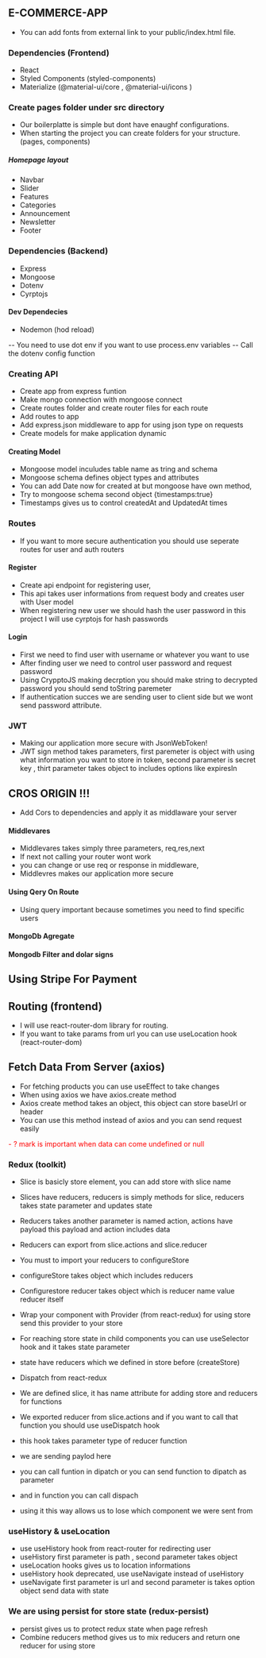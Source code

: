 ## E-COMMERCE-APP

- You can add fonts from external link to your public/index.html file.

### Dependencies (Frontend)

- React
- Styled Components (styled-components)
- Materialize (@material-ui/core , @material-ui/icons )

### Create pages folder under src directory

- Our boilerplatte is simple but dont have enaughf configurations.
- When starting the project you can create folders for your structure. (pages, components)

##### Homepage layout

- Navbar
- Slider
- Features
- Categories
- Announcement
- Newsletter
- Footer

### Dependencies (Backend)
- Express
- Mongoose
- Dotenv
- Cyrptojs

#### Dev Dependecies
- Nodemon (hod reload)

-- You need to use dot env if you want to use process.env variables 
-- Call the dotenv config function

### Creating API
- Create app from express funtion
- Make mongo connection with mongoose connect
- Create routes folder and create router files for each route 
- Add routes to app 
- Add express.json middleware to app for using json type on requests
- Create models for make application dynamic

#### Creating Model
- Mongoose model inculudes table name as tring and schema
- Mongoose schema defines object types and attributes
- You can add Date now for created at but mongoose have own method,
- Try to mongoose schema second object {timestamps:true}
- Timestamps gives us to control createdAt and UpdatedAt times

### Routes
- If you want to more secure authentication you should use seperate routes for user and auth routers
#### Register
- Create api endpoint for registering user,
- This api takes user informations from request body and creates user with User model
- When registering new user we should hash the user password in this project I will use cyrptojs for hash passwords
#### Login
- First we need to find user with username or whatever you want to use
- After finding user we need to control user password and request password
- Using CrypptoJS making decrption you should make string to decrypted password you should send toString paremeter
- If authentication succes we are sending user to client side but we wont send password attribute.

### JWT
- Making our application more secure with JsonWebToken!
- JWT sign method takes parameters, first paremeter is object with using what information you want to store in token,
second parameter is secret key ,
thirt parameter takes object to includes options like expiresIn

## CROS ORIGIN !!!
- Add Cors to dependencies and apply it as middlaware your server

#### Middlevares
- Middlevares takes simply three parameters, req,res,next 
- If next not calling your router wont work
- you can change or use req or response in middleware,
- Middlevres makes our application more secure

#### Using Qery On Route
- Using query important because sometimes you need to find specific users


#### MongoDb Agregate
#### Mongodb Filter and dolar signs

## Using Stripe For Payment

## Routing (frontend)
- I will use react-router-dom library for routing.
- If you want to take params from url you can use useLocation hook (react-router-dom)

## Fetch Data From Server (axios)
- For fetching products you can use useEffect to take changes
- When using axios we have axios.create method 
- Axios create method takes an object, this object can store baseUrl or header
- You can use this method instead of axios and you can send request easily

<span style="color:red">- ? mark is important when data can come undefined or null </span>


### Redux (toolkit)
- Slice is basicly store element, you can add store with slice name
- Slices have reducers, reducers is simply methods for slice, reducers takes state parameter and updates state
- Reducers takes another parameter is named action, actions have payload this payload and action includes data
- Reducers can export from slice.actions and slice.reducer
- You must to import your reducers to configureStore
- configureStore takes object which includes reducers
- Configurestore reducer takes object which is reducer name value reducer itself
- Wrap your component with Provider (from react-redux) for using store send this provider to your store
- For reaching store state in child components you can use useSelector hook and it takes state parameter
- state have reducers which we defined in store before (createStore)

- Dispatch from react-redux
- We are defined slice, it has name attribute for adding store and reducers for functions 
- We exported reducer from slice.actions and if you want to call that function you should use useDispatch hook 
- this hook takes parameter type of reducer function
- we are sending paylod here
- you can call funtion in dipatch or you can send function to dipatch as parameter
- and in function you can call dispach
- using it this way allows us to lose which component we were sent from

### useHistory & useLocation
- use useHistory hook from  react-router for redirecting user 
- useHistory first parameter is path , second parameter takes object 
- useLocation hooks gives us to location informations
- useHistory hook deprecated, use useNavigate instead of useHistory
- useNavigate first parameter is url and second parameter is takes option object send data with state


### We are using persist for store state (redux-persist)
- persist gives us to protect redux state when page refresh
- Combine reducers method gives us to mix reducers and return one reducer for using store
